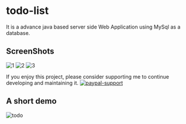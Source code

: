 # todo-list
It is a advance java based server side Web Application using MySql as a database.

## ScreenShots
![1](https://user-images.githubusercontent.com/32667635/63291029-553c7880-c2e0-11e9-95d6-8df12bfbbf46.JPG)
![2](https://user-images.githubusercontent.com/32667635/63291049-671e1b80-c2e0-11e9-8f51-eac66e26c0af.JPG)
![3](https://user-images.githubusercontent.com/32667635/63291050-671e1b80-c2e0-11e9-8cea-10a98b5acb09.JPG)

If you enjoy this project, please consider supporting me to continue developing and maintaining it.
[![paypal-support](https://user-images.githubusercontent.com/32667635/71374712-b3a49b00-25e1-11ea-944e-ff5f4a0b6cfe.jpg)](https://paypal.me/shubhamgupta1204)

## A short demo

![todo](https://user-images.githubusercontent.com/32667635/63291103-89b03480-c2e0-11e9-829a-0dd4ee25bcfd.gif)
